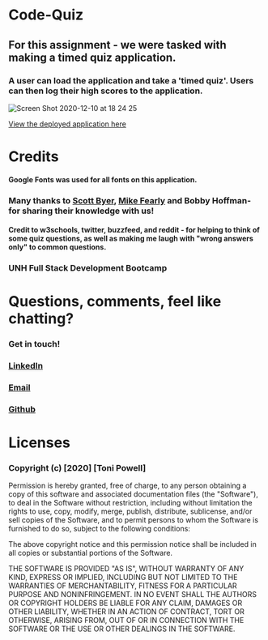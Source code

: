 # Code-Quiz

## For this assignment - we were tasked with making a timed quiz application. 
### A user can load the application and take a 'timed quiz'. Users can then log their high scores to the application. 


![Screen Shot 2020-12-10 at 18 24 25](https://user-images.githubusercontent.com/72999798/104847024-bab4e000-58ab-11eb-9f4a-ece9a77d05c3.png)

[View the deployed application here]( https://tonipow3ll.github.io/Code-Quiz/)




# Credits
#### Google Fonts was used for all fonts on this application. 
### Many thanks to [Scott Byer](https://github.com/switch120), [Mike Fearly](https://michaelfearnley.com/) and Bobby Hoffman- for sharing their knowledge with us! 
#### Credit to w3schools, twitter, buzzfeed, and reddit - for helping to think of some quiz questions, as well as making me laugh with "wrong answers only" to common questions. 

### UNH Full Stack Development Bootcamp

# Questions, comments, feel like chatting?
### Get in touch!
### [LinkedIn](www.linkedin.com/in/tonipowell13)
### [Email](tonipow3ll@gmail.com)
### [Github](tonipow3ll.github.io)


# Licenses
### Copyright (c) [2020] [Toni Powell]

Permission is hereby granted, free of charge, to any person obtaining a copy
of this software and associated documentation files (the "Software"), to deal
in the Software without restriction, including without limitation the rights
to use, copy, modify, merge, publish, distribute, sublicense, and/or sell
copies of the Software, and to permit persons to whom the Software is
furnished to do so, subject to the following conditions:

The above copyright notice and this permission notice shall be included in all
copies or substantial portions of the Software.

THE SOFTWARE IS PROVIDED "AS IS", WITHOUT WARRANTY OF ANY KIND, EXPRESS OR
IMPLIED, INCLUDING BUT NOT LIMITED TO THE WARRANTIES OF MERCHANTABILITY,
FITNESS FOR A PARTICULAR PURPOSE AND NONINFRINGEMENT. IN NO EVENT SHALL THE
AUTHORS OR COPYRIGHT HOLDERS BE LIABLE FOR ANY CLAIM, DAMAGES OR OTHER
LIABILITY, WHETHER IN AN ACTION OF CONTRACT, TORT OR OTHERWISE, ARISING FROM,
OUT OF OR IN CONNECTION WITH THE SOFTWARE OR THE USE OR OTHER DEALINGS IN THE
SOFTWARE.
